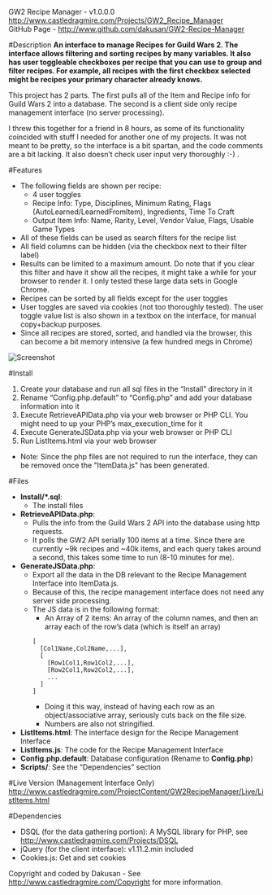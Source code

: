 GW2 Recipe Manager - v1.0.0.0 http://www.castledragmire.com/Projects/GW2_Recipe_Manager<br>
GitHub Page - http://www.github.com/dakusan/GW2-Recipe-Manager

#Description
**An interface to manage Recipes for Guild Wars 2. The interface allows filtering and sorting recipes by many variables. It also has user toggleable checkboxes per recipe that you can use to group and filter recipes. For example, all recipes with the first checkbox selected might be recipes your primary character already knows.**

This project has 2 parts. The first pulls all of the Item and Recipe info for Guild Wars 2 into a database. The second is a client side only recipe management interface (no server processing).

I threw this together for a friend in 8 hours, as some of its functionality coincided with stuff I needed for another one of my projects. It was not meant to be pretty, so the interface is a bit spartan, and the code comments are a bit lacking. It also doesn’t check user input very thoroughly :-) .

#Features
* The following fields are shown per recipe:
  * 4 user toggles
  * Recipe Info: Type, Disciplines, Minimum Rating, Flags (AutoLearned/LearnedFromItem), Ingredients, Time To Craft
  * Output Item Info: Name, Rarity, Level, Vendor Value, Flags, Usable Game Types
* All of these fields can be used as search filters for the recipe list
* All field columns can be hidden (via the checkbox next to their filter label)
* Results can be limited to a maximum amount. Do note that if you clear this filter and have it show all the recipes, it might take a while for your browser to render it. I only tested these large data sets in Google Chrome.
* Recipes can be sorted by all fields except for the user toggles
* User toggles are saved via cookies (not too thoroughly tested). The user toggle value list is also shown in a textbox on the interface, for manual copy+backup purposes.
* Since all recipes are stored, sorted, and handled via the browser, this can become a bit memory intensive (a few hundred megs in Chrome)

![Screenshot](http://www.castledragmire.com/ProjectContent/GW2RecipeManager/Screenshot.png)

#Install
1. Create your database and run all sql files in the “Install” directory in it
2. Rename “Config.php.default” to “Config.php” and add your database information into it
3. Execute RetrieveAPIData.php via your web browser or PHP CLI. You might need to up your PHP’s max_execution_time for it
4. Execute GenerateJSData.php via your web browser or PHP CLI
5. Run ListItems.html via your web browser
* Note: Since the php files are not required to run the interface, they can be removed once the "ItemData.js" has been generated.

#Files
* __Install/*.sql__:
  * The install files
* __RetrieveAPIData.php__:
  * Pulls the info from the Guild Wars 2 API into the database using http requests.
  * It polls the GW2 API serially 100 items at a time. Since there are currently ~9k recipes and ~40k items, and each query takes around a second, this takes some time to run (8-10 minutes for me).
* __GenerateJSData.php__:
  * Export all the data in the DB relevant to the Recipe Management Interface into ItemData.js.
  * Because of this, the recipe management interface does not need any server side processing.
  * The JS data is in the following format:
    * An Array of 2 items: An array of the column names, and then an array each of the row’s data (which is itself an array)
    ```
    [
      [Col1Name,Col2Name,...],
      [
        [Row1Col1,Row1Col2,...],
        [Row2Col1,Row2Col2,...],
        ...
      ]
    ]
    ```
    * Doing it this way, instead of having each row as an object/associative array, seriously cuts back on the file size.
    * Numbers are also not stringified.
* __ListItems.html__: The interface design for the Recipe Management Interface
* __ListItems.js__: The code for the Recipe Management Interface
* __Config.php.default__: Database configuration (Rename to __Config.php__)
* __Scripts/__: See the “Dependencies” section

#Live Version (Management Interface Only)
http://www.castledragmire.com/ProjectContent/GW2RecipeManager/Live/ListItems.html

#Dependencies
* DSQL (for the data gathering portion): A MySQL library for PHP, see http://www.castledragmire.com/Projects/DSQL
* jQuery (for the client interface): v1.11.2.min included
* Cookies.js: Get and set cookies

Copyright and coded by Dakusan - See http://www.castledragmire.com/Copyright for more information.